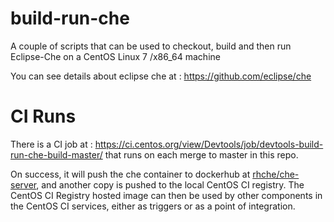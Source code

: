 
build-run-che
============

A couple of scripts that can be used to checkout, build
and then run Eclipse-Che on a CentOS Linux 7 /x86_64 machine

You can see details about eclipse che at :
https://github.com/eclipse/che


CI Runs
=======

There is a CI job at : https://ci.centos.org/view/Devtools/job/devtools-build-run-che-build-master/ that runs on each merge to master in this repo.

On success, it will push the che container to dockerhub at [rhche/che-server](https://hub.docker.com/r/rhche/che-server/), and another copy is pushed to the local CentOS CI registry. The CentOS CI Registry hosted image can then be used by other components in the CentOS CI services, either as triggers or as a point of integration.
